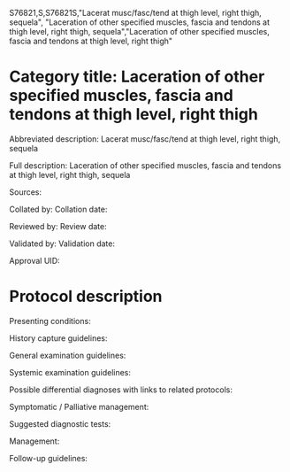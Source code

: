 S76821,S,S76821S,"Lacerat musc/fasc/tend at thigh level, right thigh, sequela", "Laceration of other specified muscles, fascia and tendons at thigh level, right thigh, sequela","Laceration of other specified muscles, fascia and tendons at thigh level, right thigh"
# Category title: Laceration of other specified muscles, fascia and tendons at thigh level, right thigh

Abbreviated description: Lacerat musc/fasc/tend at thigh level, right thigh, sequela

Full description: Laceration of other specified muscles, fascia and tendons at thigh level, right thigh, sequela

Sources:

Collated by:
Collation date:

Reviewed by:
Review date:

Validated by:
Validation date:

Approval UID:

# Protocol description

Presenting conditions:

History capture guidelines:

General examination guidelines:

Systemic examination guidelines:

Possible differential diagnoses with links to related protocols:

Symptomatic / Palliative management:

Suggested diagnostic tests:

Management:

Follow-up guidelines:
